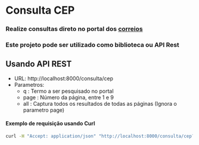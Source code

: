 # Consulta CEP

### Realize consultas direto no portal dos [correios](http://www.buscacep.correios.com.br/sistemas/buscacep/BuscaCepEndereco.cfm)
### Este projeto pode ser utilizado como biblioteca ou API Rest

## Usando API REST
* URL: http://localhost:8000/consulta/cep
* Parametros:
    - q : Termo a ser pesquisado no portal
    - page : Número da página, entre 1 e 9
    - all : Captura todos os resultados de todas as páginas (Ignora o parametro page)
    
#### Exemplo de requisição usando Curl
```bash
curl -H "Accept: application/json" "http://localhost:8000/consulta/cep?q=avenida paulista"
```
